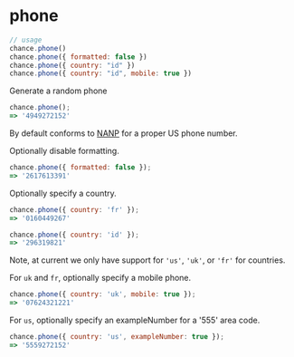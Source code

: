 # phone

```js
// usage
chance.phone()
chance.phone({ formatted: false })
chance.phone({ country: "id" })
chance.phone({ country: "id", mobile: true })
```

Generate a random phone

```js
chance.phone();
=> '4949272152'
```

By default conforms to [NANP](http://en.wikipedia.org/wiki/North_American_Numbering_Plan) for a proper US phone number.

Optionally disable formatting.

```js
chance.phone({ formatted: false });
=> '2617613391'
```

Optionally specify a country.

```js
chance.phone({ country: 'fr' });
=> '0160449267'

chance.phone({ country: 'id' });
=> '296319821'
```

Note, at current we only have support for `'us'`, `'uk'`, or `'fr'` for countries.

For `uk` and `fr`, optionally specify a mobile phone.

```js
chance.phone({ country: 'uk', mobile: true });
=> '07624321221'
```

For `us`, optionally specify an exampleNumber for a '555' area code.

```js
chance.phone({ country: 'us', exampleNumber: true });
=> '5559272152'
```
